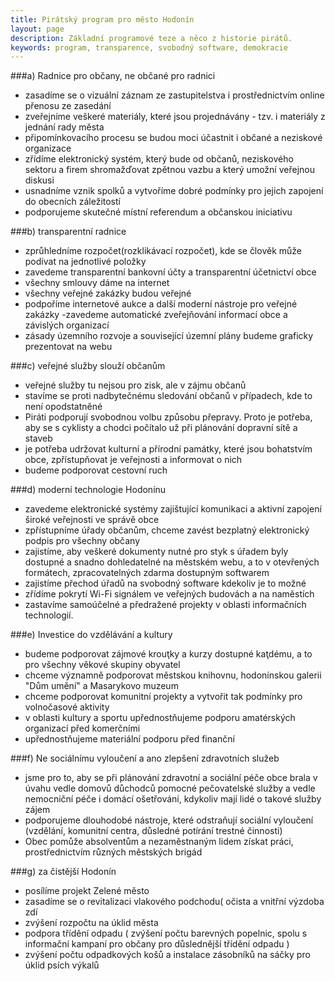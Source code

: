 ```yaml
---
title: Pirátský program pro město Hodonín
layout: page
description: Základní programové teze a něco z historie pirátů.
keywords: program, transparence, svobodný software, demokracie
---
```

###a) Radnice pro občany, ne občané pro radnici
- zasadíme se o vizuální záznam ze zastupitelstva i prostřednictvím online přenosu ze zasedání
- zveřejníme veškeré materiály, které jsou projednávány - tzv. i materiály z jednání rady města 
- připomínkovacího procesu se budou moci účastnit i občané a neziskové organizace
- zřídíme elektronický systém, který bude od občanů, neziskového sektoru a firem shromažďovat zpětnou vazbu a který umožní veřejnou diskusi
- usnadníme vznik spolků a vytvoříme dobré podmínky pro jejich zapojení do obecních záležitostí
- podporujeme skutečné místní referendum a občanskou iniciativu

###b) transparentní radnice
- zprůhledníme rozpočet(rozklikávací rozpočet), kde se člověk může podívat na jednotlivé položky
- zavedeme transparentní bankovní účty a transparentní účetnictví obce
- všechny smlouvy dáme na internet
- všechny veřejné zakázky budou veřejné
- podpoříme internetové aukce a další moderní nástroje pro veřejné zakázky
-zavedeme automatické zveřejňování informací obce a závislých organizací
- zásady územního rozvoje a související územní plány budeme graficky prezentovat na webu

###c) veřejné služby slouží občanům
- veřejné služby tu nejsou pro zisk, ale v zájmu občanů
- stavíme se proti nadbytečnému sledování občanů v případech, kde to není opodstatněné
- Piráti podporují svobodnou volbu způsobu přepravy. Proto je potřeba, aby se s cyklisty a chodci počítalo už při plánování dopravní sítě a staveb
- je potřeba udržovat kulturní a přírodní památky, které jsou bohatstvím obce, zpřístupňovat je veřejnosti a informovat o nich
- budeme podporovat cestovní ruch

###d) moderní technologie Hodonínu
- zavedeme elektronické systémy zajištující komunikaci a aktivní zapojení široké veřejnosti ve správě obce
- zpřístupníme úřady občanům, chceme zavést bezplatný elektronický podpis pro všechny občany
- zajistíme, aby veškeré dokumenty nutné pro styk s úřadem byly dostupné a snadno dohledatelné na městském webu, a to v otevřených formátech, zpracovatelných zdarma dostupným softwarem
- zajistíme přechod úřadů na svobodný software kdekoliv je to možné
- zřídíme pokrytí Wi-Fi signálem ve veřejných budovách a na naměstích
- zastavíme samoúčelné a předražené projekty v oblasti informačních technologií.

###e) Investice do vzdělávání a kultury
- budeme podporovat zájmové krouţky a kurzy dostupné kaţdému, a to pro všechny věkové skupiny obyvatel
- chceme významně podporovat městskou knihovnu, hodonínskou galerii "Dům umění" a Masarykovo muzeum
- chceme podporovat komunitní projekty a vytvořit tak podmínky
pro volnočasové aktivity
- v oblasti kultury a sportu upřednostňujeme podporu amatérských organizací před komerčními
- upřednostňujeme materiální podporu před finanční

###f) Ne sociálnímu vyloučení a ano zlepšení zdravotních služeb

- jsme pro to, aby se při plánování zdravotní a sociální péče obce brala v úvahu vedle domovů důchodců pomocné pečovatelské služby a vedle nemocniční péče i domácí ošetřování, kdykoliv mají lidé o takové služby zájem
- podporujeme dlouhodobé nástroje, které odstraňují sociální vyloučení (vzdělání, komunitní centra, důsledné potírání trestné činnosti)
- Obec pomůže absolventům a nezaměstnaným lidem získat práci, prostřednictvím různých městských brigád

###g) za čistější Hodonín 
- posílíme projekt Zelené město 
- zasadíme se o revitalizaci vlakového podchodu( očista a vnitřní výzdoba zdí 
- zvýšení rozpočtu na úklid města 
- podpora třídění odpadu ( zvýšení počtu barevných popelnic, spolu s informační kampaní pro občany pro důslednější třídění odpadu )
- zvýšení počtu odpadkových košů a instalace zásobníků na sáčky pro úklid psích výkalů